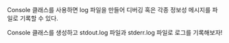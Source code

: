 Console 클래스를 사용하면 log 파일을 만들어 디버깅 혹은 각종 정보성 메시지를 파일로 기록할 수 있다.

Console 클래스를 생성하고 stdout.log 파일과 stderr.log 파일로 로그를 기록해보자!
